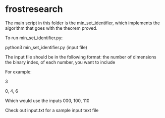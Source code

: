 # frostresearch

The main script in this folder is the min_set_identifier, which implements the algorithm that goes with the theorem proved.

To run min_set_identifier.py:

python3 min_set_identifier.py (input file)

The input file should be in the following format:
the number of dimensions
the binary index, of each number, you want to include

For example:

3

0, 4, 6

Which would use the inputs 000, 100, 110

Check out input.txt for a sample input text file
